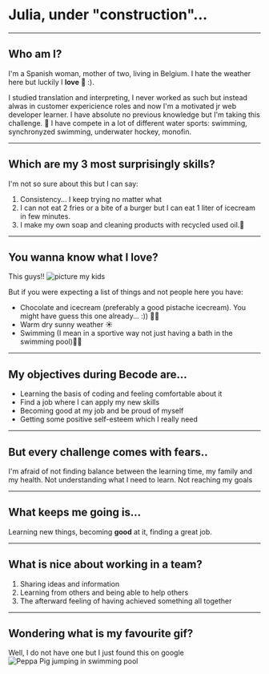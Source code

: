 

# Julia, under "construction"... 
_________

## Who am I?
I'm a Spanish woman, mother of two, living in Belgium.
I hate the weather here but luckily I **love** 🍫 :). 

I studied translation and interpreting,  I never worked as such but instead alwas in customer expericience roles and now I'm a motivated jr web developer learner.
I have absolute no previous knowledge but I'm taking this challenge. 💪
I have compete in a lot of different water sports: swimming, synchronyzed swimming, underwater hockey, monofin.
________

## Which are my 3 most surprisingly skills?

I'm not so sure about this but I can say:
1. Consistency... I keep trying no matter what
2. I can not eat 2 fries or a bite of a burger but I can eat 1 liter of icecream in few minutes. 
3. I make my own soap and cleaning products with recycled used oil.🧼
_________

## You wanna know what I love?

This guys!! 
![picture my kids](image.png)

But if you were expecting a list of things and not people here you have:
- Chocolate and icecream (preferably a good pistache icecream). You might have guess this one already... :)) 🍦🍫
- Warm dry sunny weather ☀️
- Swimming (I mean in a sportive way not just having a bath in the swimming pool)🏊‍♀️
______

## My objectives during Becode are...

- Learning the basis of coding and feeling comfortable about it
- Find a job where I can apply my new skills
- Becoming good at my job and be proud of myself
- Getting some positive self-esteem which I really need
_____

## But every challenge comes with fears..

I'm afraid of not finding balance between the learning time, my family and my health.
Not understanding what I need to learn.
Not reaching my goals
_____

## What keeps me going is...

Learning new things, becoming **good** at it, finding a great job.

_____

## What is nice about working in a team?

1. Sharing ideas and information
2. Learning from others and being able to help others
3. The afterward feeling of having achieved something all together

_____

## Wondering what is my favourite gif?

Well, I do not have one but I just found this on google
![Peppa Pig jumping in swimming pool](https://i.giphy.com/SUbYGyL0tlTtzglUps.webp)